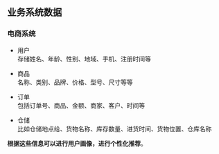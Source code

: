 ## 业务系统数据 ##

### 电商系统 ###

- 用户  
存储姓名、年龄、性别、地域、手机、注册时间等

- 商品  
名称、类别、品牌、价格、型号、尺寸等等

- 订单  
包括订单号、商品、金额、商家、客户、时间等

- 仓储  
比如仓储地点给、货物名称、库存数量、进货时间、货物位置、仓库名称


**根据这些信息可以进行用户画像，进行个性化推荐**。